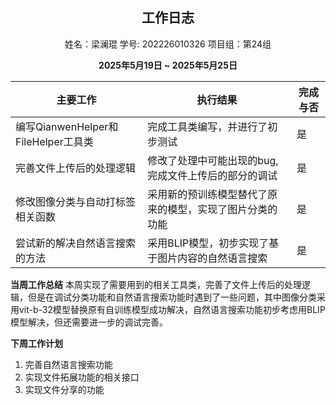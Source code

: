 ## <center> **工作日志**</center>  
<center>姓名：梁澜琨 学号: 202226010326 项目组：第24组</center>

**<center>2025年5月19日 ~ 2025年5月25日</center>**

| 主要工作                             | 执行结果                          | 完成与否 |
|--------------------------------------|-----------------------------------|----------|
| 编写QianwenHelper和FileHelper工具类  | 完成工具类编写，并进行了初步测试    | 是       |
| 完善文件上传后的处理逻辑           | 修改了处理中可能出现的bug, 完成文件上传后的部分的调试    | 是       |
| 修改图像分类与自动打标签相关函数     | 采用新的预训练模型替代了原来的模型，实现了图片分类的功能| 是       |
| 尝试新的解决自然语言搜索的方法             |采用BLIP模型，初步实现了基于图片内容的自然语言搜索| 是       |

**当周工作总结**
本周实现了需要用到的相关工具类，完善了文件上传后的处理逻辑，但是在调试分类功能和自然语言搜索功能时遇到了一些问题，其中图像分类采用vit-b-32模型替换原有自训练模型成功解决，自然语言搜索功能初步考虑用BLIP模型解决，但还需要进一步的调试完善。

**下周工作计划**
1. 完善自然语言搜索功能
2. 实现文件拓展功能的相关接口
3. 实现文件分享的功能